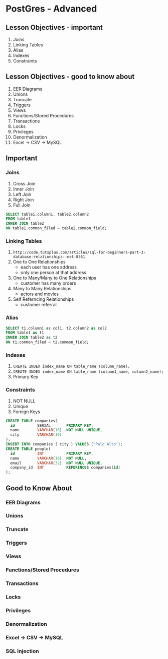 # PostGres - Advanced

## Lesson Objectives - important
1. Joins
1. Linking Tables
1. Alias
1. Indexes
1. Constraints

## Lesson Objectives - good to know about
1. EER Diagrams
1. Unions
1. Truncate
1. Triggers
1. Views
1. Functions/Stored Procedures
1. Transactions
1. Locks
1. Privileges
1. Denormalization
1. Excel -> CSV -> MySQL

## Important

### Joins
1. Cross Join
1. Inner Join
1. Left Join
1. Right Join
1. Full Join
```sql
SELECT table1.column1, table2.column2
FROM table1
INNER JOIN table2
ON table1.common_filed = table2.common_field;
```

### Linking Tables
1. `http://code.tutsplus.com/articles/sql-for-beginners-part-3-database-relationships--net-8561`
1. One to One Relationships
	- each user has one address
	- only one person at that address
1. One to Many/Many to One Relationships
	- customer has many orders
1. Many to Many Relationships
	- actors and movies
1. Self Referncing Relationships
	- customer referral

### Alias
```sql
SELECT t1.column1 as col1, t2.column2 as col2
FROM table1 as t1
INNER JOIN table2 as t2
ON t1.common_filed = t2.common_field;
```

### Indexes
1. `CREATE INDEX index_name ON table_name (column_name);`
1. `CREATE INDEX index_name ON table_name (column1_name, column2_name);`
1. Primary Key

### Constraints
1. NOT NULL	
1. Unique
1. Foreign Keys
```sql
CREATE TABLE companies(
  id          SERIAL       PRIMARY KEY,
  name        VARCHAR(16)  NOT NULL UNIQUE,
  city        VARCHAR(16)
);
INSERT INTO companies ( city ) VALUES ('Palo Alto');
CREATE TABLE people(
  id          INT          PRIMARY KEY,
  name        VARCHAR(16)  NOT NULL,
  email       VARCHAR(32)  NOT NULL UNIQUE,
  company_id  INT          REFERENCES companies(id)
);
```

## Good to Know About

### EER Diagrams

### Unions

### Truncate

### Triggers

### Views

### Functions/Stored Procedures

### Transactions

### Locks

### Privileges

### Denormalization

### Excel -> CSV -> MySQL

### SQL Injection
